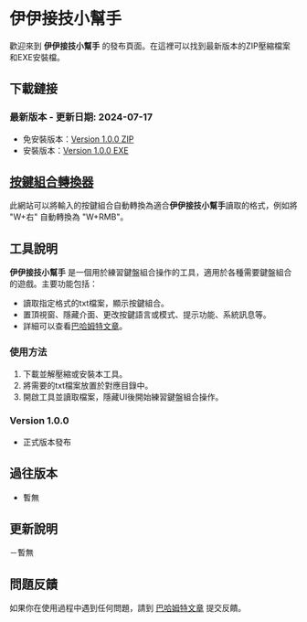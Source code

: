 # 伊伊接技小幫手

歡迎來到 **伊伊接技小幫手** 的發布頁面。在這裡可以找到最新版本的ZIP壓縮檔案和EXE安裝檔。

## 下載鏈接

### 最新版本 - 更新日期: 2024-07-17
- 免安裝版本：[Version 1.0.0 ZIP](https://github.com/Rin2ec/ee-combo-helper/archive/refs/tags/v1.0.0.zip)
- 安裝版本：[Version 1.0.0 EXE](releases/yourfile.exe)

## [按鍵組合轉換器](https://rin2ec.github.io/ee-combo-helper-convert/)
此網站可以將輸入的按鍵組合自動轉換為適合**伊伊接技小幫手**讀取的格式，例如將 "W+右" 自動轉換為 "W+RMB"。

## 工具說明
**伊伊接技小幫手** 是一個用於練習鍵盤組合操作的工具，適用於各種需要鍵盤組合的遊戲。主要功能包括：
- 讀取指定格式的txt檔案，顯示按鍵組合。
- 置頂視窗、隱藏介面、更改按鍵語言或模式、提示功能、系統訊息等。
- 詳細可以查看[巴哈姆特文章](https://)。

### 使用方法
1. 下載並解壓縮或安裝本工具。
2. 將需要的txt檔案放置於對應目錄中。
3. 開啟工具並讀取檔案，隱藏UI後開始練習鍵盤組合操作。

### Version 1.0.0
- 正式版本發布

## 過往版本
- 暫無

## 更新說明
－暫無

## 問題反饋

如果你在使用過程中遇到任何問題，請到 [巴哈姆特文章](https://) 提交反饋。
